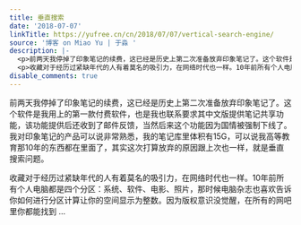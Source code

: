 ```yaml
---
title: 垂直搜索
date: '2018-07-07'
linkTitle: https://yufree.cn/cn/2018/07/07/vertical-search-engine/
source: '博客 on Miao Yu | 于淼 '
description: |-
  <p>前两天我停掉了印象笔记的续费，这已经是历史上第二次准备放弃印象笔记了。这个软件是我用上的第一款付费软件，也是我也联系要求其中文版提供笔记共享功能，该功能提供后还收到了邮件反馈，当然后来这个功能因为国情被强制下线了。我对印象笔记的产品可以说非常熟悉，我的笔记库里体积有15G，可以说我高等教育那10年的东西都在里面了，其实这次打算放弃的原因跟上次也一样，就是垂直搜索问题。</p>
  <p>收藏对于经历过紧缺年代的人有着莫名的吸引力，在网络时代也一样。10年前所有个人电脑都是四个分区：系统、软件、电影、照片，那时候电脑杂志也喜欢告诉你如何进行分区计算让你的空间显示为整数。因为版权意识没觉醒，在所有的网吧里你都能找到 ...
disable_comments: true
---
```

<p>前两天我停掉了印象笔记的续费，这已经是历史上第二次准备放弃印象笔记了。这个软件是我用上的第一款付费软件，也是我也联系要求其中文版提供笔记共享功能，该功能提供后还收到了邮件反馈，当然后来这个功能因为国情被强制下线了。我对印象笔记的产品可以说非常熟悉，我的笔记库里体积有15G，可以说我高等教育那10年的东西都在里面了，其实这次打算放弃的原因跟上次也一样，就是垂直搜索问题。</p>
<p>收藏对于经历过紧缺年代的人有着莫名的吸引力，在网络时代也一样。10年前所有个人电脑都是四个分区：系统、软件、电影、照片，那时候电脑杂志也喜欢告诉你如何进行分区计算让你的空间显示为整数。因为版权意识没觉醒，在所有的网吧里你都能找到 ...